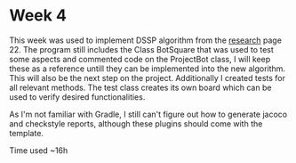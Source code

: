 # Week 4

This week was used to implement DSSP algorithm from the [research](https://dash.harvard.edu/bitstream/handle/1/14398552/BECERRA-SENIORTHESIS-2015.pdf?sequence=1&isAllowed=y) page 22. The program still includes the Class BotSquare that was used to test some aspects and commented code on the ProjectBot class, I will keep these as a reference untill they can be implemented into the new algorithm. This will also be the next step on the project. Additionally I created tests for all relevant methods. The test class creates its own board which can be used to verify desired functionalities.

As I'm not familiar with Gradle, I still can't figure out how to generate jacoco and checkstyle reports, although these plugins should come with the template.

Time used ~16h
